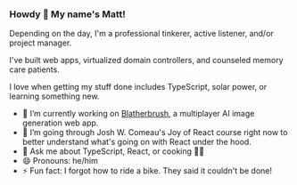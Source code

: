 ### Howdy 👋 My name's Matt!

Depending on the day, I'm a professional tinkerer, active listener, and/or project manager.

I've built web apps, virtualized domain controllers, and counseled memory care patients.

I love when getting my stuff done includes TypeScript, solar power, or learning something new.

- 🔭 I’m currently working on [Blatherbrush](https://wingmatt.dev/projects/blatherbrush/), a multiplayer AI image generation web app.
- 🌱 I’m going through Josh W. Comeau's Joy of React course right now to better understand what's going on with React under the hood.
- 💬 Ask me about TypeScript, React, or cooking 👨‍🍳
- 😄 Pronouns: he/him
- ⚡ Fun fact: I forgot how to ride a bike. They said it couldn't be done!

